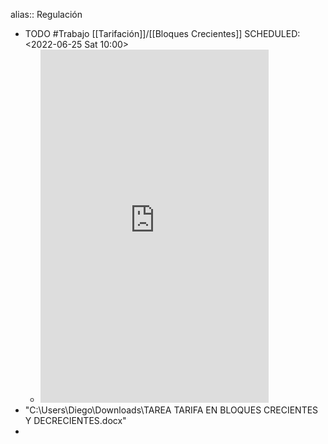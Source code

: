 alias:: Regulación

- TODO #Trabajo [[Tarifación]]/[[Bloques Crecientes]] 
  SCHEDULED: <2022-06-25 Sat 10:00>
	- <iframe src='https://view.officeapps.live.com/op/embed.aspx?src=http://www.learningaboutelectronics.com/Articles/NP-modernization-act-new-york-state.doc' width='80%' height='565px' frameborder='0'> </iframe>
- "C:\Users\Diego\Downloads\TAREA TARIFA EN BLOQUES CRECIENTES Y DECRECIENTES.docx"
-